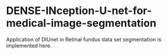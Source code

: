# DENSE-INception-U-net-for-medical-image-segmentation
Application of DIUnet in Retinal fundus data set segmentation is implemented here. 
